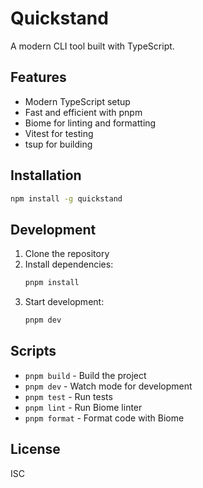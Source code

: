 # Quickstand

A modern CLI tool built with TypeScript.

## Features

- Modern TypeScript setup
- Fast and efficient with pnpm
- Biome for linting and formatting
- Vitest for testing
- tsup for building

## Installation

```bash
npm install -g quickstand
```

## Development

1. Clone the repository
2. Install dependencies:
   ```bash
   pnpm install
   ```
3. Start development:
   ```bash
   pnpm dev
   ```

## Scripts

- `pnpm build` - Build the project
- `pnpm dev` - Watch mode for development
- `pnpm test` - Run tests
- `pnpm lint` - Run Biome linter
- `pnpm format` - Format code with Biome

## License

ISC 